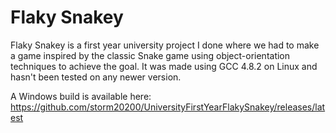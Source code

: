 Flaky Snakey
============

Flaky Snakey is a first year university project I done where we had to make a game inspired by the classic Snake game using object-orientation techniques to achieve the goal. It was made using GCC 4.8.2 on Linux and hasn't been tested on any newer version.

A Windows build is available here: https://github.com/storm20200/UniversityFirstYearFlakySnakey/releases/latest
